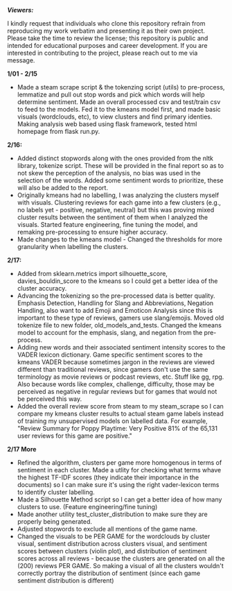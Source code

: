 ***Viewers:***

I kindly request that individuals who clone this repository refrain from reproducing my work verbatim and presenting it as their own project. Please take the time to review the license; this repository is public and intended for educational purposes and career development. If you are interested in contributing to the project, please reach out to me via message.

**1/01 - 2/15**
- Made a steam scrape script & the tokenzing script (utils) to pre-process, lemmatize and pull out stop words and pick which words will help determine sentiment. Made an overall processed csv and test/train csv to feed to the models. Fed it to the kmeans model first, and made basic visuals (wordclouds, etc), to view clusters and find primary identies. Making analysis web based using flask framework, tested html homepage from flask run.py. 


**2/16:**
- Added distinct stopwords along with the ones provided from the nltk library, tokenize script. These will be provided in the final report so as to not skew the perception of the analysis, no bias was used in the selection of the words. Added some sentiment words to prioritize, these will also be added to the report.
- Originally kmeans had no labelling, I was analyzing the clusters myself with visuals. Clustering reviews for each game into a few clusters (e.g., no labels yet - positive, negative, neutral) but this was proving mixed cluster results between the sentiment of them when I analyzed the visuals. Started feature engineering, fine tuning the model, and remaking pre-processing to ensure higher accuracy. 
- Made changes to the kmeans model - Changed the thresholds for more granularity when labelling the clusters.


**2/17:**
- Added from sklearn.metrics import silhouette_score, davies_bouldin_score to the kmeans so I could get a better idea of the cluster accuracy.
- Advancing the tokenizing so the pre-processed data is better quality.  Emphasis Detection,  Handling for Slang and Abbreviations, Negation Handling, also want to add Emoji and Emoticon Analysis since this is important to these type of reviews, gamers use slang/emojis. Moved old tokenize file to new folder, old_models_and_tests. Changed the kmeans model to account for the emphasis, slang, and negation from the pre-process.
- Adding new words and their associated sentiment intensity scores to the VADER lexicon dictionary. Game specific sentiment scores to the kmeans VADER because sometimes jargon in the reviews are viewed different than traditional reviews, since gamers don't use the same terminology as movie reviews or podcast reviews, etc. Stuff like gg, rpg. Also because words like complex, challenge, difficulty, those may be perceived as negative in regular reviews but for games that would not be perceived this way. 
- Added the overall review score from steam to my steam_scrape so I can compare my kmeans cluster results to actual steam game labels instead of training my unsupervised models on labelled data. For example, "Review Summary for Poppy Playtime: Very Positive 81% of the 65,131 user reviews for this game are positive."

**2/17 More**
- Refined the algorithm, clusters per game more homogenous in terms of sentiment in each cluster. Made a utlity for checking what terms whave the highest TF-IDF scores (they indicate their importance in the documents) so I can make sure it's using the right vader-lexicon terms to identify cluster labelling.
- Made a Silhouette Method script so I can get a better idea of how many clusters to use. (Feature engineering/fine tuning)
- Made another utility test_cluster_distribution to make sure they are properly being generated.
- Adjusted stopwords to exclude all mentions of the game name.
- Changed the visuals to be PER GAME for the wordclouds by cluster visual, sentiment distribution across clusters visual, and sentiment scores between clusters (violin plot), and distribution of sentiment scores across all reviews - because the clusters are generated on all the (200) reviews PER GAME. So making a visual of all the clusters wouldn't correctly portray the distribution of sentiment (since each game sentiment distribution is different)
